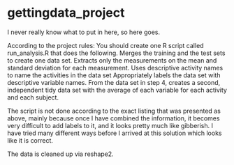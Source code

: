 # gettingdata_project


I never really know what to put in here, so here goes.

According to the project rules:
You should create one R script called run_analysis.R that does the following. 
Merges the training and the test sets to create one data set.
Extracts only the measurements on the mean and standard deviation for each measurement. 
Uses descriptive activity names to name the activities in the data set
Appropriately labels the data set with descriptive variable names. 
From the data set in step 4, creates a second, independent tidy data set with the average of each variable for each activity and each subject.

The script is not done according to the exact listing that was presented as above, mainly because once I have combined the information, it becomes very difficult to add labels to it, and it looks pretty much like gibberish. I have tried many different ways before I arrived at this solution which looks like it is correct. 

The data is cleaned up via reshape2.
